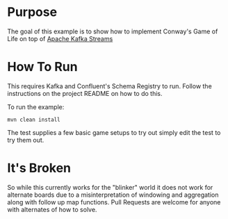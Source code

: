 # Purpose

The goal of this example is to show how to implement Conway's Game of Life on top of [Apache Kafka Streams](https://kafka.apache.org/documentation/streams)


# How To Run

This requires Kafka and Confluent's Schema Registry to run.  Follow the instructions on the project README on how to do this.

To run the example:

```
mvn clean install
```

The test supplies a few basic game setups to try out simply edit the test to try them out.

# It's Broken

So while this currently works for the "blinker" world it does not work for alternate boards due to a misinterpretation of windowing and aggregation along with follow up map functions.  Pull Requests are welcome for anyone with alternates of how to solve.